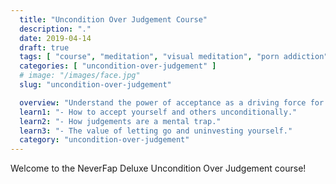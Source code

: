 ```yaml
---
  title: "Uncondition Over Judgement Course"
  description: "."
  date: 2019-04-14
  draft: true
  tags: [ "course", "meditation", "visual meditation", "porn addiction", "addiction", "awareness", "awareness exercises", "perspective", "nofap", "neverfap", "neverfap deluxe" ]
  categories: [ "uncondition-over-judgement" ]
  # image: "/images/face.jpg"
  slug: "uncondition-over-judgement"

  overview: "Understand the power of acceptance as a driving force for self-control."
  learn1: "- How to accept yourself and others unconditionally."
  learn2: "- How judgements are a mental trap."
  learn3: "- The value of letting go and uninvesting yourself."
  category: "uncondition-over-judgement"
---
```


Welcome to the NeverFap Deluxe Uncondition Over Judgement course!

